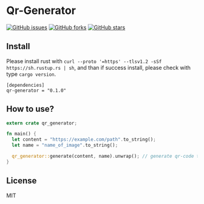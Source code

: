 # Qr-Generator

[![GitHub issues](https://img.shields.io/github/issues/adiatma/qr-generator)](https://github.com/adiatma/qr-generator/issues)
[![GitHub forks](https://img.shields.io/github/forks/adiatma/qr-generator)](https://github.com/adiatma/qr-generator/network)
[![GitHub stars](https://img.shields.io/github/stars/adiatma/qr-generator)](https://github.com/adiatma/qr-generator/stargazers)

## Install

Please install rust with `curl --proto '=https' --tlsv1.2 -sSf https://sh.rustup.rs | sh`, and than if success install, please check with type `cargo version`.

```
[dependencies]
qr-generator = "0.1.0"
```

## How to use?

```rust
extern crate qr_generator;

fn main() {
  let content = "https://example.com/path".to_string();
  let name = "name_of_image".to_string();

  qr_generator::generate(content, name).unwrap(); // generate qr-code to image.png.
}
```

## License

MIT
